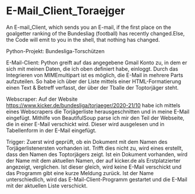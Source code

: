 # E-Mail_Client_Toraejger
An E-mail_Client, which sends you an E-mail, if the first place on the goalgetter ranking of the Bundesliag (football) has recently changed.Else, the Code will emit to you in the shell, that nothing has changed.


Python-Projekt: Bundesliga-Torschützen

E-Mail-Client:
Python greift auf das angegebene Gmail Konto zu, in dem er sich mit meinen Daten, die ich oben definiert habe, einloggt.
Durch das Integrieren von MIMEmultipart ist es möglich, die E-Mail in mehrere Parts aufzuteilen.
So habe ich über der Liste mittels einer HTML-Formatierung einen Text & Betreff verfasst, der über der Tballe der Toptorjäger steht.

Webscraper:
Auf der Website https://www.kicker.de/bundesliga/torjaeger/2020-21/10 habe ich mittels eines Webscrapers die Torjägerliste herausgeschnitten und in meine E-Mail eingefügt.
Mithilfe von BeautifulSoup parse ich mir den Teil der Webseite, die in einer E-Mail verschickt wird. Dieser wird ausgelesen und in Tabellenform in der E-Mail eingefügt.

Trigger:
Zuerst wird geprüft, ob ein Dokument mit dem Namen des Torjägerlistenersten vorhanden ist. Trifft dies nicht zu, wird eines erstellt, dass den Namen des Toptorjägers zeigt.
Ist ein Dokument vorhanden, wird der Name mit dem aktuellen Namen, der auf kicker.de als Erstplatzierter angezeigt, verglichen.
Ist dieser gleich, wird keine E-Mail verschickt und das Programm gibt eine kurze Meldung zurück.
Ist der Name unterschiedlich, wird das E-Mail-Client-Programm gestartet und die E-Mail mit der aktuellen Liste verschickt. 

